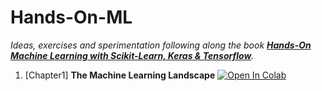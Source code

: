 # Hands-On-ML

_Ideas, exercises and sperimentation following along the book [**Hands-On Machine Learning with Scikit-Learn, Keras & Tensorflow**](https://www.oreilly.com/library/view/hands-on-machine-learning/9781492032632)._

1. [Chapter1] **The Machine Learning Landscape** [![Open In Colab](https://colab.research.google.com/assets/colab-badge.svg)](https://colab.research.google.com/github/damianiRiccardo90/Hands-On-ML/blob/master/C1-The_Machine_Learning_Landscape/01_the_machine_learning_landscape.ipynb)
